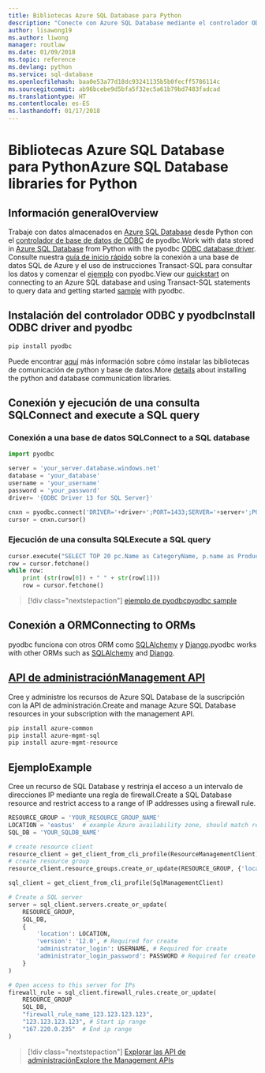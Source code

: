 ```yaml
---
title: Bibliotecas Azure SQL Database para Python
description: "Conecte con Azure SQL Database mediante el controlador ODBC y pyodbc o administre las instancias de Azure SQL con la API de administración."
author: lisawong19
ms.author: liwong
manager: routlaw
ms.date: 01/09/2018
ms.topic: reference
ms.devlang: python
ms.service: sql-database
ms.openlocfilehash: baa0e53a77d18dc93241135b5b0fecff5786114c
ms.sourcegitcommit: ab96bcebe9d5bfa5f32ec5a61b79bd7483fadcad
ms.translationtype: HT
ms.contentlocale: es-ES
ms.lasthandoff: 01/17/2018
---
```

# <a name="azure-sql-database-libraries-for-python"></a><span data-ttu-id="1b420-103">Bibliotecas Azure SQL Database para Python</span><span class="sxs-lookup"><span data-stu-id="1b420-103">Azure SQL Database libraries for Python</span></span>

## <a name="overview"></a><span data-ttu-id="1b420-104">Información general</span><span class="sxs-lookup"><span data-stu-id="1b420-104">Overview</span></span>

<span data-ttu-id="1b420-105">Trabaje con datos almacenados en [Azure SQL Database](/azure/sql-database/sql-database-technical-overview) desde Python con el [controlador de base de datos de ODBC](https://github.com/mkleehammer/pyodbc/wiki/Drivers-and-Driver-Managers) de pyodbc.</span><span class="sxs-lookup"><span data-stu-id="1b420-105">Work with data stored in [Azure SQL Database](/azure/sql-database/sql-database-technical-overview) from Python with the pyodbc [ODBC database driver](https://github.com/mkleehammer/pyodbc/wiki/Drivers-and-Driver-Managers).</span></span> <span data-ttu-id="1b420-106">Consulte nuestra [guía de inicio rápido](https://docs.microsoft.com/azure/sql-database/sql-database-connect-query-python) sobre la conexión a una base de datos SQL de Azure y el uso de instrucciones Transact-SQL para consultar los datos y comenzar el [ejemplo](https://github.com/mkleehammer/pyodbc/wiki/Getting-started) con pyodbc.</span><span class="sxs-lookup"><span data-stu-id="1b420-106">View our [quickstart](https://docs.microsoft.com/azure/sql-database/sql-database-connect-query-python) on connecting to an Azure SQL database and using Transact-SQL statements to query data and getting started [sample](https://github.com/mkleehammer/pyodbc/wiki/Getting-started) with pyodbc.</span></span>

## <a name="install-odbc-driver-and-pyodbc"></a><span data-ttu-id="1b420-107">Instalación del controlador ODBC y pyodbc</span><span class="sxs-lookup"><span data-stu-id="1b420-107">Install ODBC driver and pyodbc</span></span>

```bash
pip install pyodbc
```
<span data-ttu-id="1b420-108">Puede encontrar [aquí](https://docs.microsoft.com/azure/sql-database/sql-database-connect-query-python#install-the-python-and-database-communication-libraries) más información sobre cómo instalar las bibliotecas de comunicación de python y base de datos.</span><span class="sxs-lookup"><span data-stu-id="1b420-108">More [details](https://docs.microsoft.com/azure/sql-database/sql-database-connect-query-python#install-the-python-and-database-communication-libraries) about installing the python and database communication libraries.</span></span>

## <a name="connect-and-execute-a-sql-query"></a><span data-ttu-id="1b420-109">Conexión y ejecución de una consulta SQL</span><span class="sxs-lookup"><span data-stu-id="1b420-109">Connect and execute a SQL query</span></span>

### <a name="connect-to-a-sql-database"></a><span data-ttu-id="1b420-110">Conexión a una base de datos SQL</span><span class="sxs-lookup"><span data-stu-id="1b420-110">Connect to a SQL database</span></span>

```python
import pyodbc

server = 'your_server.database.windows.net'
database = 'your_database'
username = 'your_username'
password = 'your_password'
driver= '{ODBC Driver 13 for SQL Server}'

cnxn = pyodbc.connect('DRIVER='+driver+';PORT=1433;SERVER='+server+';PORT=1443;DATABASE='+database+';UID='+username+';PWD='+ password)
cursor = cnxn.cursor()
```

### <a name="execute-a-sql-query"></a><span data-ttu-id="1b420-111">Ejecución de una consulta SQL</span><span class="sxs-lookup"><span data-stu-id="1b420-111">Execute a SQL query</span></span>

```python
cursor.execute("SELECT TOP 20 pc.Name as CategoryName, p.name as ProductName FROM [SalesLT].[ProductCategory] pc JOIN [SalesLT].[Product] p ON pc.productcategoryid = p.productcategoryid")
row = cursor.fetchone()
while row:
    print (str(row[0]) + " " + str(row[1]))
    row = cursor.fetchone()
```

> [!div class="nextstepaction"]
> [<span data-ttu-id="1b420-112">ejemplo de pyodbc</span><span class="sxs-lookup"><span data-stu-id="1b420-112">pyodbc sample</span></span>](https://github.com/mkleehammer/pyodbc/wiki/Getting-started)

## <a name="connecting-to-orms"></a><span data-ttu-id="1b420-113">Conexión a ORM</span><span class="sxs-lookup"><span data-stu-id="1b420-113">Connecting to ORMs</span></span>

<span data-ttu-id="1b420-114">pyodbc funciona con otros ORM como [SQLAlchemy](http://docs.sqlalchemy.org/en/latest/dialects/mssql.html?highlight=pyodbc#module-sqlalchemy.dialects.mssql.pyodbc) y [Django](https://github.com/lionheart/django-pyodbc/).</span><span class="sxs-lookup"><span data-stu-id="1b420-114">pyodbc works with other ORMs such as [SQLAlchemy](http://docs.sqlalchemy.org/en/latest/dialects/mssql.html?highlight=pyodbc#module-sqlalchemy.dialects.mssql.pyodbc) and [Django](https://github.com/lionheart/django-pyodbc/).</span></span> 

## <a name="management-apipythonapioverviewazuresqlmanagementlibrary"></a>[<span data-ttu-id="1b420-115">API de administración</span><span class="sxs-lookup"><span data-stu-id="1b420-115">Management API</span></span>](/python/api/overview/azure/sql/managementlibrary)

<span data-ttu-id="1b420-116">Cree y administre los recursos de Azure SQL Database de la suscripción con la API de administración.</span><span class="sxs-lookup"><span data-stu-id="1b420-116">Create and manage Azure SQL Database resources in your subscription with the management API.</span></span> 

```bash
pip install azure-common
pip install azure-mgmt-sql
pip install azure-mgmt-resource
```

## <a name="example"></a><span data-ttu-id="1b420-117">Ejemplo</span><span class="sxs-lookup"><span data-stu-id="1b420-117">Example</span></span>

<span data-ttu-id="1b420-118">Cree un recurso de SQL Database y restrinja el acceso a un intervalo de direcciones IP mediante una regla de firewall.</span><span class="sxs-lookup"><span data-stu-id="1b420-118">Create a SQL Database resource and restrict access to a range of IP addresses using a firewall rule.</span></span>

```python
RESOURCE_GROUP = 'YOUR_RESOURCE_GROUP_NAME'
LOCATION = 'eastus'  # example Azure availability zone, should match resource group
SQL_DB = 'YOUR_SQLDB_NAME'

# create resource client
resource_client = get_client_from_cli_profile(ResourceManagementClient)
# create resource group
resource_client.resource_groups.create_or_update(RESOURCE_GROUP, {'location': LOCATION})

sql_client = get_client_from_cli_profile(SqlManagementClient)

# Create a SQL server
server = sql_client.servers.create_or_update(
    RESOURCE_GROUP,
    SQL_DB,
    {
        'location': LOCATION,
        'version': '12.0', # Required for create
        'administrator_login': USERNAME, # Required for create
        'administrator_login_password': PASSWORD # Required for create
    }
)

# Open access to this server for IPs
firewall_rule = sql_client.firewall_rules.create_or_update(
    RESOURCE_GROUP
    SQL_DB,
    "firewall_rule_name_123.123.123.123",
    "123.123.123.123", # Start ip range
    "167.220.0.235"  # End ip range
)
```
> [!div class="nextstepaction"]
> [<span data-ttu-id="1b420-119">Explorar las API de administración</span><span class="sxs-lookup"><span data-stu-id="1b420-119">Explore the Management APIs</span></span>](/python/api/overview/azure/sql/managementlibrary)

